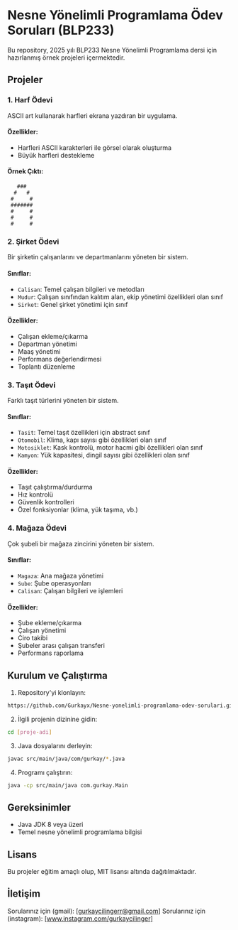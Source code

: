 # Nesne Yönelimli Programlama Ödev Soruları (BLP233)

Bu repository, 2025 yılı BLP233 Nesne Yönelimli Programlama dersi için hazırlanmış örnek projeleri içermektedir.

## Projeler

### 1. Harf Ödevi
ASCII art kullanarak harfleri ekrana yazdıran bir uygulama.

#### Özellikler:
- Harfleri ASCII karakterleri ile görsel olarak oluşturma
- Büyük harfleri destekleme

#### Örnek Çıktı:
```
   ###    
  #   #   
 #     #  
 ####### 
 #     #  
 #     #  
 #     #  
```

### 2. Şirket Ödevi
Bir şirketin çalışanlarını ve departmanlarını yöneten bir sistem.

#### Sınıflar:
- `Calisan`: Temel çalışan bilgileri ve metodları
- `Mudur`: Çalışan sınıfından kalıtım alan, ekip yönetimi özellikleri olan sınıf
- `Sirket`: Genel şirket yönetimi için sınıf

#### Özellikler:
- Çalışan ekleme/çıkarma
- Departman yönetimi
- Maaş yönetimi
- Performans değerlendirmesi
- Toplantı düzenleme

### 3. Taşıt Ödevi
Farklı taşıt türlerini yöneten bir sistem.

#### Sınıflar:
- `Tasit`: Temel taşıt özellikleri için abstract sınıf
- `Otomobil`: Klima, kapı sayısı gibi özellikleri olan sınıf
- `Motosiklet`: Kask kontrolü, motor hacmi gibi özellikleri olan sınıf
- `Kamyon`: Yük kapasitesi, dingil sayısı gibi özellikleri olan sınıf

#### Özellikler:
- Taşıt çalıştırma/durdurma
- Hız kontrolü
- Güvenlik kontrolleri
- Özel fonksiyonlar (klima, yük taşıma, vb.)

### 4. Mağaza Ödevi
Çok şubeli bir mağaza zincirini yöneten bir sistem.

#### Sınıflar:
- `Magaza`: Ana mağaza yönetimi
- `Sube`: Şube operasyonları
- `Calisan`: Çalışan bilgileri ve işlemleri

#### Özellikler:
- Şube ekleme/çıkarma
- Çalışan yönetimi
- Ciro takibi
- Şubeler arası çalışan transferi
- Performans raporlama

## Kurulum ve Çalıştırma

1. Repository'yi klonlayın:
```bash
https://github.com/Gurkayx/Nesne-yonelimli-programlama-odev-sorulari.git
```

2. İlgili projenin dizinine gidin:
```bash
cd [proje-adi]
```

3. Java dosyalarını derleyin:
```bash
javac src/main/java/com/gurkay/*.java
```

4. Programı çalıştırın:
```bash
java -cp src/main/java com.gurkay.Main
```

## Gereksinimler

- Java JDK 8 veya üzeri
- Temel nesne yönelimli programlama bilgisi


## Lisans

Bu projeler eğitim amaçlı olup, MIT lisansı altında dağıtılmaktadır.

## İletişim

Sorularınız için (gmail): [gurkaycilingerr@gmail.com] 
Sorularınız için (instagram): [www.instagram.com/gurkaycilinger] 

